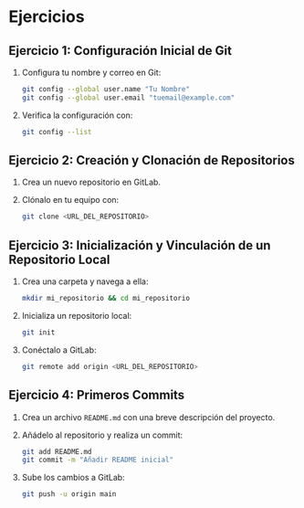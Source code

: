 # Ejercicios

## Ejercicio 1: Configuración Inicial de Git

1. Configura tu nombre y correo en Git:

   ```bash
   git config --global user.name "Tu Nombre"
   git config --global user.email "tuemail@example.com"
   ```
2. Verifica la configuración con:

   ```bash
   git config --list
   ```

## Ejercicio 2: Creación y Clonación de Repositorios

1. Crea un nuevo repositorio en GitLab.
2. Clónalo en tu equipo con:

   ```bash
   git clone <URL_DEL_REPOSITORIO>
   ```

## Ejercicio 3: Inicialización y Vinculación de un Repositorio Local

1. Crea una carpeta y navega a ella:

   ```bash
   mkdir mi_repositorio && cd mi_repositorio
   ```
2. Inicializa un repositorio local:

   ```bash
   git init
   ```
3. Conéctalo a GitLab:

   ```bash
   git remote add origin <URL_DEL_REPOSITORIO>
   ```

## Ejercicio 4: Primeros Commits

1. Crea un archivo `README.md` con una breve descripción del proyecto.
2. Añádelo al repositorio y realiza un commit:

   ```bash
   git add README.md
   git commit -m "Añadir README inicial"
   ```
3. Sube los cambios a GitLab:

   ```bash
   git push -u origin main
   ```
